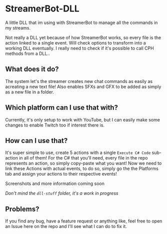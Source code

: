 # StreamerBot-DLL

A little DLL that im using with StreamerBot to manage all the commands in my streams.

Not really a DLL yet because of how StreamerBot works, so every file is the action linked to a single event.
Will check options to transform into a working DLL eventually.
I really need to check if it's possible to call CPH methods from a DLL..

## What does it do?
The system let's the streamer creates new chat commands as easily as acreating a new text file! Also enables SFXs and GFX to be added as simply as a new file in a folder.

## Which platform can I use that with?
Currently, it's only setup to work with YouTube, but I can easily make some changes to enable Twitch too if interest there is.

## How can I use that?
It's super simple to use, create 5 actions with a single `Execute C# Code` sub-action in all of them! For the C# that you'll need, every file in the repo represents an action, so simply copy-paste what you want! Now we need to link these Actions with actual events, to do so, simply go the the Platforms tab and assign your actions to their respective events!

Screenshots and more information coming soon

*Don't mind the `dll-stuff` folder, it's a work in progress*

## Problems?
If you find any bug, have a feature request or anything like, feel free to open an Issue here on the repo and I'll see what I can do to fix it.